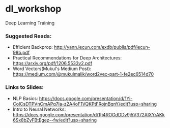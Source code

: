 # dl_workshop
Deep Learning Training

### Suggested Reads:

- Efficient Backprop: http://yann.lecun.com/exdb/publis/pdf/lecun-98b.pdf
- Practical Recommendations for Deep Architectures: https://arxiv.org/pdf/1206.5533v2.pdf
- Word Vectors(Mukul's Medium Post): https://medium.com/@mukulmalik/word2vec-part-1-fe2ec6514d70

### Links to Slides:

- NLP Basics: https://docs.google.com/presentation/d/1Yi-ColCsDTPVnCmAPq7Ia-z2A4oF1VQKPtFRojnBqnY/edit?usp=sharing
- Intro to Neural Networks: https://docs.google.com/presentation/d/1tj4ROGdDDv9j5V372AIXYrAKk6Sx8bZyFBtEgez--fw/edit?usp=sharing
